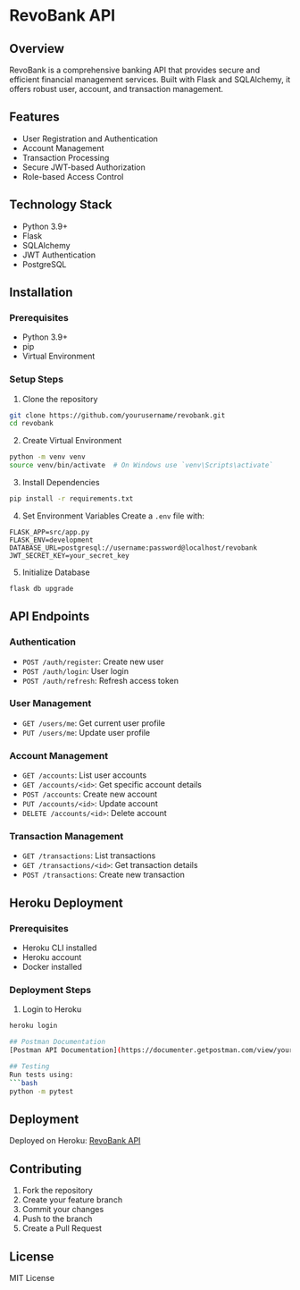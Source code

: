 # RevoBank API

## Overview
RevoBank is a comprehensive banking API that provides secure and efficient financial management services. Built with Flask and SQLAlchemy, it offers robust user, account, and transaction management.

## Features
- User Registration and Authentication
- Account Management
- Transaction Processing
- Secure JWT-based Authorization
- Role-based Access Control

## Technology Stack
- Python 3.9+
- Flask
- SQLAlchemy
- JWT Authentication
- PostgreSQL

## Installation

### Prerequisites
- Python 3.9+
- pip
- Virtual Environment

### Setup Steps
1. Clone the repository
```bash
git clone https://github.com/yourusername/revobank.git
cd revobank
```

2. Create Virtual Environment
```bash
python -m venv venv
source venv/bin/activate  # On Windows use `venv\Scripts\activate`
```

3. Install Dependencies
```bash
pip install -r requirements.txt
```

4. Set Environment Variables
Create a `.env` file with:
```
FLASK_APP=src/app.py
FLASK_ENV=development
DATABASE_URL=postgresql://username:password@localhost/revobank
JWT_SECRET_KEY=your_secret_key
```

5. Initialize Database
```bash
flask db upgrade
```

## API Endpoints

### Authentication
- `POST /auth/register`: Create new user
- `POST /auth/login`: User login
- `POST /auth/refresh`: Refresh access token

### User Management
- `GET /users/me`: Get current user profile
- `PUT /users/me`: Update user profile

### Account Management
- `GET /accounts`: List user accounts
- `GET /accounts/<id>`: Get specific account details
- `POST /accounts`: Create new account
- `PUT /accounts/<id>`: Update account
- `DELETE /accounts/<id>`: Delete account

### Transaction Management
- `GET /transactions`: List transactions
- `GET /transactions/<id>`: Get transaction details
- `POST /transactions`: Create new transaction

## Heroku Deployment

### Prerequisites
- Heroku CLI installed
- Heroku account
- Docker installed

### Deployment Steps
1. Login to Heroku
```bash
heroku login

## Postman Documentation
[Postman API Documentation](https://documenter.getpostman.com/view/your-postman-link)

## Testing
Run tests using:
```bash
python -m pytest
```

## Deployment
Deployed on Heroku: [RevoBank API](https://revobank-api.herokuapp.com)

## Contributing
1. Fork the repository
2. Create your feature branch
3. Commit your changes
4. Push to the branch
5. Create a Pull Request

## License
MIT License
